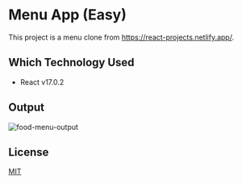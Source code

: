 # Menu App (Easy)
This project is a menu clone from https://react-projects.netlify.app/.

## Which Technology Used
- React v17.0.2

## Output
![food-menu-output](https://github.com/rahmancaylak/React-Projects/blob/master/food-menu/food-menu-output.gif?raw=true)

## License
[MIT](https://github.com/rahmancaylak/kodluyoruzilkrepo/blob/main/LICENSE)